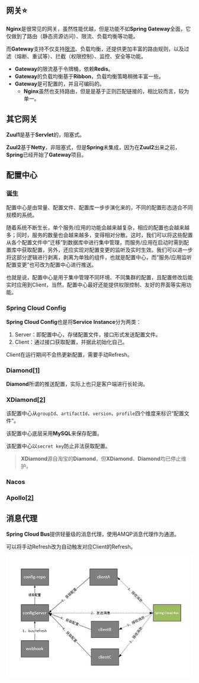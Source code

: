 ## 网关⭐

**Nginx**是很常见的网关，虽然性能优越，但是功能不如**Spring Gateway**全面，它仅做到了路由（静态资源访问）、限流、负载均衡等功能。

而**Gateway**支持不仅支持[限流](http://www.ityouknow.com/springcloud/2019/01/26/spring-cloud-gateway-limit.html#限速路由器)、负载均衡，还提供更加丰富的路由规则，以及过滤（熔断、重试等）、拦截（权限控制）、监控、安全等功能。

- **Gateway**的限流基于令牌桶，依赖**Redis**。
- **Gateway**的负载均衡基于**Ribbon**，负载均衡策略稍微丰富一些。
- **Gateway**是可配置的，并且可编码的。
  - **Nginx**虽然也支持路由，但是是基于正则匹配链接的，相比较而言，较为单一。



## 其它网关

**Zuul1**是基于**Servlet**的，阻塞式。

**Zuul2**基于**Netty**，非阻塞式，但是**Spring**未集成，因为在**Zuul2**出来之前，**Spring**已经开始了**Gateway**项目。



## 配置中心

### 诞生

配置中心是由常量、配置文件、配置库一步步演化来的，不同的配置形态适合不同规模的系统。

随着系统不断生长，单个服务/应用的功能会越来越复杂，相应的配置也会越来越多；同时，服务的数量也会越来越多，变得相对分散。这时，我们可以将这些配置从各个配置文件中“迁移”到数据库中进行集中管理，而服务/应用在启动时需到配置库中获取配置，另外，还应实现对配置变更的监听及实时生效。我们可以进一步将这部分逻辑进行剥离，剥离为单独的组件，也就是配置中心，而“服务/应用监听配置变更”也可改为配置中心进行推送。

也就是说，配置中心是用于集中管理不同环境、不同集群的配置，且配置修改后能实时应用到Client，当然，配置中心最好还能提供权限控制、友好的界面等实用功能。

### Spring Cloud Config

**Spring Cloud Config**也是将**Service Instance**分为两类：

1. Server：即配置中心，存储配置文件，接口形式发送配置文件。
2. Client：通过接口获取配置，并据此初始化自己。

Client在运行期间不会热更新配置，需要手动Refresh。

### Diamond[[1]](https://blog.hufeifei.cn/2020/04/Alibaba/Diamond/)

**Diamond**所谓的推送配置，实际上也只是客户端进行长轮询。

### XDiamond[[2]](https://github.com/hengyunabc/xdiamond/)

该配置中心从`groupId`、`artifactId`、`version`、`profile`四个维度来标识“配置文件”。

该配置中心底层采用**MySQL**来保存配置。

该配置中心以`secret key`防止非法获取配置。

> **XDiamond**源自淘宝的**Diamond**，但**XDiamond**、**Diamond**均已停止维护。

### Nacos



### Apollo[[2]](https://github.com/xwzpp/apollo-1)





## 消息代理

**Spring Cloud Bus**提供轻量级的消息代理，使用AMQP消息代理作为通道。

可以将手动Refresh改为自动触发对应Client的Refresh。

![](../images/6/bus-processing.jpg)